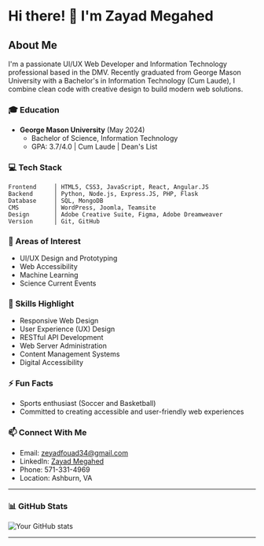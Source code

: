 # Hi there! 👋 I'm Zayad Megahed

## About Me
I'm a passionate UI/UX Web Developer and Information Technology professional based in the DMV. Recently graduated from George Mason University with a Bachelor's in Information Technology (Cum Laude),  I combine clean code with creative design to build modern web solutions.

### 🎓 Education
- **George Mason University** (May 2024)
  - Bachelor of Science, Information Technology
  - GPA: 3.7/4.0 | Cum Laude | Dean's List

### 💻 Tech Stack
```text
Frontend     │ HTML5, CSS3, JavaScript, React, Angular.JS
Backend      │ Python, Node.js, Express.JS, PHP, Flask
Database     │ SQL, MongoDB
CMS          │ WordPress, Joomla, Teamsite
Design       │ Adobe Creative Suite, Figma, Adobe Dreamweaver
Version      │ Git, GitHub
```

### 🌱 Areas of Interest
- UI/UX Design and Prototyping
- Web Accessibility
- Machine Learning
- Science Current Events

### 🎯 Skills Highlight
- Responsive Web Design
- User Experience (UX) Design
- RESTful API Development
- Web Server Administration
- Content Management Systems
- Digital Accessibility

### ⚡ Fun Facts
- Sports enthusiast (Soccer and Basketball)
- Committed to creating accessible and user-friendly web experiences

### 📫 Connect With Me
- Email: zeyadfouad34@gmail.com
- LinkedIn: [Zayad Megahed](https://www.linkedin.com/in/zeyad-megahed)
- Phone: 571-331-4969
- Location: Ashburn, VA

---

### 📊 GitHub Stats
![Your GitHub stats](https://github-readme-stats.vercel.app/api?username=zmegahed&show_icons=true&theme=radical)

---
